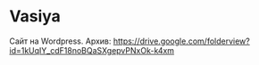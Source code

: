 # Vasiya
Сайт на Wordpress. 
Архив: https://drive.google.com/folderview?id=1kUqIY_cdF18noBQaSXgepvPNxOk-k4xm
